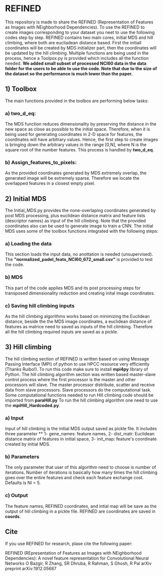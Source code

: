 # REFINED
This repository is made to share the REFINED (Representation of Features as Images with NEighborhood Dependencies). To use the REFINED to create images corresponding to your dataset you neet to use the following codes step by step. REFINED contains two main cores, initial MDS and hill climbing, where both are eucliadean distance based. First the initiall coordinates will be created by MDS initializer part, then the coordinates will be updated by the hill climbing. Multiple functions are being used in the process, hence a Toolpox.py is provided which includes all the function needed. 
**We added small subset of processed NCI60 data in the data folder for the users to be able to use the code. Note that due to the size of the dataset so the performance is much lower than the paper.**
## 1) Toolbox
The main functions provided in the toolbox are performing below tasks:
### a) two_d_eq:
The MDS function reduces dimensionality by preserving the distance in the new space as close as possible to the initial space. Therefore, when it is being used for generating coordinates in 2-D space for features, the coordinates will have arbitrary values. Hence, the first step to create images is bringing down the arbitrary values in the range [0,N], where N is the square root of the number features. This process is handled by **two_d_eq**.
### b) Assign_features_to_pixels:
As the provided coordinates generated by MDS extremely overlap, the generated image will be extremely sparse. Therefore we locate the overlapped features in a closest empty pixel.

## 2) Initial MDS
The Initial_MDS.py provides the none-overlaping coordinates generated by post MDS processing, plus euclidean distance matrix and feature lists (descriptor names) as input of the hill climbing. Note that the provided coordinates also can be used to generate image to train a CNN. The initial MDS uses some of the toolbox functions integrated with the following steps:

### a) Loading the data
This section loads the input data, no anottation is needed (unsupervised). The **"normalized_padel_feats_NCI60_672_small.csv"** is provided to test the code.

### b) MDS
This part of the code applies MDS and its post processing steps for transposed dimensionality reduction and creating inital image coordinates.

### c) Saving hill climbing inputs
As the hill climbing algorithms works based on minimizing the Euclidean distance, beside the the MDS image coordinates, a euclidean distance of features as matrice need to saved as inputs of the hill climbing. Therefore all the hill climbing required inputs are saved as a pickle.

## 3) Hill climbing
The hill climbing section of REFINED is written based on using Message Passing Interface (MPI) of python to use HPCC resource very efficiently (Thanks Ruibo!). To run this code make sure to install **mpi4py** library of Python. The hill climbing algorithm section was written based master-slave control process where the first processor is the master and other processors will slave. The master processor distribute, scatter and receive data from slave processors. Slave processors do the computational task. Some computational functions needed to run Hill climbing code should be imported from **paraHill.py**
To run the hill climbing algorithm one need to use the **mpiHill_Hardcoded.py**. 

### a) Input
Input of hill climbing is the initial MDS output saved as pickle file. It includes three parameter ** 1- gene_names: feature names, 2- dist_matr: Euclidean distance matrix of features in initial space, 3- init_map: feature's coordinate created by initial MDS.

### b) Parameters
The only parameter that user of this algorithm need to choose is number of iterations. Number of iterations is basically how many times the hill climbing goes over the entire features and check each feature exchange cost. Defaults is NI = 5.

### c) Output
The feature names, REFINED coordinates, and intial map will be save as the output of hill climbing in a pickle file. REFINED are coordinates are saved in **coords**.

## Cite
If you use REFINED for research, plase cite the following paper:

REFINED (REpresentation of Features as Images with NEighborhood Dependencies): A novel feature representation for Convolutional Neural Networks
O Bazgir, R Zhang, SR Dhruba, R Rahman, S Ghosh, R Pal
arXiv preprint arXiv:1912.05687

